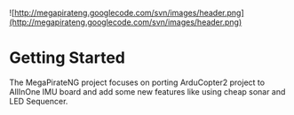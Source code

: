 ![http://megapirateng.googlecode.com/svn/images/header.png](http://megapirateng.googlecode.com/svn/images/header.png)
# Getting Started #
The MegaPirateNG project focuses on porting ArduCopter2 project to AllInOne IMU board and add some new features like using cheap sonar and LED Sequencer.